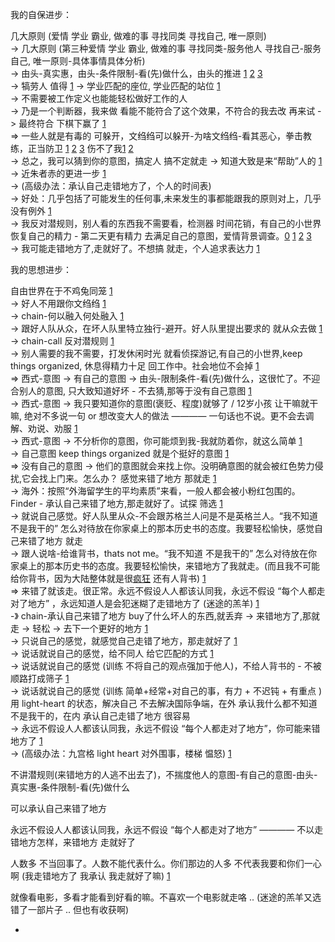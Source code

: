 
我的自保进步：

几大原则 (爱情 学业 霸业, 做难的事 寻找同类 寻找自己, 唯一原则) <br>
-> 几大原则 (第三种爱情 学业 霸业, 做难的事 寻找同类-服务他人 寻找自己-服务自己, 唯一原则-具体事情具体分析) <br>
-> 由头-真实惠，由头-条件限制-看(先)做什么，由头的推进 [1](https://github.com/7900ms/000nottheater_deserted_systemlibrary/tree/master/small) [2](https://ruby-china.org/notes/4055) [3](https://github.com/7900ms/000nottheater_deserted_systemlibrary/blob/master/supplementary/chain-night-call.md)<br>
-> 犒劳人 值得 [1](https://github.com/7900ms/000nottheater_deserted_systemlibrary/blob/master/supplementary/term-两性-值得.md)
-> 学业匹配的座位, 学业匹配的站位 [1](https://github.com/7900ms/000nottheater_deserted_systemlibrary/blob/master/supplementary/term-工作-职业评估.md)<br>
-> 不需要被工作定义也能能轻松做好工作的人<br>
-> 乃是一个判断器，我来做 看能不能符合了这个效果，不符合的我去改 再来试 -> 最终符合 下棋下赢了 [1](https://www.v2ex.com/notes/28139#是一个判断器，我来做看能不能符合了这个效果，不符合的我去改再来试) <br>
=> 一些人就是有毒的 可躲开，文绉绉可以躲开-为啥文绉绉-看其恶心，拳击教练，正当防卫 [1](https://github.com/7900ms/000nottheater_deserted_systemlibrary/blob/master/supplementary/chain-对文诌诌的词.md) [2](https://github.com/7900ms/000nottheater_deserted_systemlibrary/blob/master/supplementary/slang-FUD.md#有毒的人) [3](https://github.com/7900ms/000nottheater_deserted_systemlibrary/blob/master/supplementary/chain-call.md#”帮助“) 伤不了我[1](https://github.com/7900ms/000nottheater_deserted_systemlibrary/blob/master/supplementary/slang-FUD.md) [2](https://github.com/7900ms/000nottheater_deserted_systemlibrary/blob/master/supplementary/term-角色-拳击教练.md#小圈子讲义气)<br>
-> 总之，我可以猜到你的意图，搞定人 搞不定就走 -> 知道大致是来“帮助”人的 [1](https://github.com/7900ms/000nottheater_deserted_systemlibrary/blob/master/supplementary/term-防心.md)<br>
-> 近朱者赤的更进一步 [1](https://github.com/7900ms/000nottheater_deserted_systemlibrary/blob/master/supplementary/term-防心.md#近朱者赤)<br>
-> (高级办法：承认自己走错地方了，个人的时间表) <br>
-> 好处：几乎包括了可能发生的任何事,未来发生的事都能跟我的原则对上，几乎没有例外 [1](https://github.com/7900ms/000nottheater_deserted_systemlibrary/blob/master/travelwriting/small/4.md)<br>
-> 我反对潜规则，别人看的东西我不需要看，检测器 时间花销，有自己的小世界 恢复自己的精力 - 第二天更有精力 去满足自己的意图，爱情背景调查。[0](https://github.com/7900ms/000nottheater_deserted_systemlibrary/blob/master/supplementary/chain-call.md#反对潜规则是我的正直和其他人不同之处) [1](https://github.com/7900ms/000nottheater_deserted_systemlibrary/blob/master/supplementary/term-躲避后-侦探游记.md#别人看的我不需要) [2](https://github.com/7900ms/000nottheater_deserted_systemlibrary/blob/master/supplementary/chain-call.md#检测时间花销) [3](https://github.com/7900ms/000nottheater_deserted_systemlibrary/blob/master/supplementary/term-防心.md#满足自己的意图)<br>
-> 我可能走错地方了,走就好了。不想搞 就走，个人追求表达力 [1](https://ruby-china.org/notes/4055) <br>

我的思想进步：

自由世界在于不鸡兔同笼 [1](https://github.com/7900ms/000nottheater_deserted_systemlibrary/blob/master/supplementary/term-心理-自由世界.md) <br>
-> 好人不用跟你文绉绉 [1](https://github.com/7900ms/000nottheater_deserted_systemlibrary/blob/master/supplementary/chain-对文诌诌的词.md#为什么人家要用一个文绉绉的词) <br>
-> chain-何以融入何处融入 [1](https://github.com/7900ms/000nottheater_deserted_systemlibrary/blob/master/supplementary/chain-何以融入何处融入.md)<br>
-> 跟好人队从众，在坏人队里特立独行-避开。好人队里提出要求的 就从众去做 [1](https://www.v2ex.com/notes/28139#杜兰特)<br>
-> chain-call 反对潜规则 [1](https://github.com/7900ms/000nottheater_deserted_systemlibrary/blob/master/supplementary/chain-call.md)<br>
-> 别人需要的我不需要，打发休闲时光 就看侦探游记,有自己的小世界,keep things organized, 休息得精力十足 回工作中。社会地位不会掉 [1](https://github.com/7900ms/000nottheater_deserted_systemlibrary/blob/master/supplementary/term-躲避后-侦探游记.md) <br>
=> 西式-意图 -> 有自己的意图 -> 由头-限制条件-看(先)做什么，这很忙了。不迎合别人的意图, 只大致知道好坏 - 不去猜,那等于没有自己意图 [1](https://github.com/7900ms/000nottheater_deserted_systemlibrary/blob/master/supplementary/chain-意图.md) <br>
-> 西式-意图 -> 我只要知道你的意图(褒贬、程度)就够了 / 12岁小孩 让干嘛就干嘛, 绝对不多说一句 or 想改变大人的做法 ———— 一句话也不说。更不会去调解、劝说、劝服 [1](https://github.com/7900ms/000nottheater_deserted_systemlibrary/blob/master/supplementary/chain-意图.md)<br>
-> 西式-意图 -> 不分析你的意图，你可能烦到我-我就防着你，就这么简单 [1](https://github.com/7900ms/000nottheater_deserted_systemlibrary/blob/master/supplementary/chain-意图.md#打发休闲时光#不分析你的意图，你可能烦到我-我就防着你，就这么简单)<br>
-> 自己意图 keep things organized 就是个挺好的意图 [1](https://github.com/7900ms/000nottheater_deserted_systemlibrary/blob/master/supplementary/chain-意图.md)<br>
=> 没有自己的意图 -> 他们的意图就会来找上你。没明确意图的就会被红色势力侵扰,它会找上门来。怎么办？ 感觉来错了地方 那就走 [1](https://github.com/7900ms/000nottheater_deserted_systemlibrary/blob/master/supplementary/term-Finder.md)<br>
-> 海外：按照“外海留学生的平均素质”来看，一般人都会被小粉红包围的。 Finder - 承认自己来错了地方,那走就好了。试探 筛选 [1](https://github.com/7900ms/000nottheater_deserted_systemlibrary/blob/master/supplementary/term-Finder.md#筛选)  <br>
-> 就说自己感觉。好人队里从众-不会跟苏格兰人问是不是英格兰人。“我不知道 不是我干的” 怎么对待放在你家桌上的那本历史书的态度。我要轻松愉快，感觉自己来错了地方 就走<br>
-> 跟人说啥-给谁背书，thats not me。“我不知道 不是我干的” 怎么对待放在你家桌上的那本历史书的态度。我要轻松愉快，来错地方了我就走。(而且我不可能给你背书，因为大陆整体就是很[疯](https://github.com/7900ms/notinternet_deserted/blob/master/small/BBC-vid-中文网.md)[狂](https://github.com/7900ms/000nottheater_deserted_systemlibrary/blob/master/supplementary/term-Finder-给予匹配的方式.md#你们土共就没拿你们的命当回事) 还有人背书) [1](https://github.com/7900ms/000nottheater_deserted_systemlibrary/blob/master/supplementary/term-Finder.md)<br>
=> 来错了就该走。很正常。永远不假设人人都该认同我，永远不假设 “每个人都走对了地方” ，永远知道人是会犯迷糊了走错地方了 (迷途的羔羊) [1](https://github.com/7900ms/000nottheater_deserted_systemlibrary/blob/master/supplementary/term-Finder-你可能来错地方了.md)<br>
-》 chain-承认自己来错了地方 buy了什么坏人的东西,就丢弃 -> 来错地方了,那就走 -> 轻松 -> 去下一个更好的地方 [1](https://github.com/7900ms/000nottheater_deserted_systemlibrary/blob/master/supplementary/chain-承认自己来错了地方.md)<br>
-> 只说自己的感觉，就感觉自己走错了地方，那走就好了 [1](https://github.com/7900ms/000nottheater_deserted_systemlibrary/blob/master/supplementary/chain-承认自己来错了地方.md#看它本身是错，不会因为‘给了我好处’我就觉得它对)<br>
-> 说话就说自己的感觉，给不同人 给它匹配的方式 [1](https://github.com/7900ms/000nottheater_deserted_systemlibrary/blob/master/supplementary/term-Finder-给予匹配的方式.md#我把人家当回事，人家把我当回事了吗)<br>
-> 说话就说自己的感觉 (训练 不将自己的观点强加于他人)，不给人背书的 - 不被顺路打成筛子 [1](https://github.com/7900ms/000nottheater_deserted_systemsoftware/tree/master/local-lightshelf)<br>
-> 说话就说自己的感觉 (训练 简单+经常+对自己的事，有力 + 不迟钝 + 有重点 )用 light-heart 的状态，解决自己 不去解决国际争端，在外 承认我什么都不知道不是我干的，在内 承认自己走错了地方 很容易 <br>
-> 永远不假设人人都该认同我，永远不假设 “每个人都走对了地方”，你可能来错地方了 [1](https://github.com/7900ms/notinternet_deserted/blob/master/small/BBC-vid-中文网.md#我可能走对地方了)<br>
-> (高级办法：九宫格 light heart 对外围事，楼梯 愠怒) [1](https://github.com/7900ms/000nottheater_deserted_systemsoftware/blob/master/local-lightshelf/和陪审团解释.md)

不讲潜规则(来错地方的人逃不出去了)，不揣度他人的意图-有自己的意图-由头-真实惠-条件限制-看(先)做什么

可以承认自己来错了地方

永远不假设人人都该认同我，永远不假设 “每个人都走对了地方” ———— 不以走错地方怎样，来错地方 走就好了

人数多 不当回事了。人数不能代表什么。你们那边的人多 不代表我要和你们一心啊 (我走错地方了 我承认 我走就好了嘛) [1](https://github.com/7900ms/000nottheater_deserted_systemlibrary/blob/master/supplementary/term-Finder-你可能来错地方了.md#感觉来错了地方就走，而不是感觉人多就觉得自己是来对了地方)

就像看电影，多看才能看到好看的嘛。不喜欢一个电影就走咯 .. (迷途的羔羊又选错了一部片子 .. 但也有收获啊)







-
